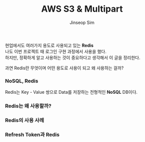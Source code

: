 ﻿---
layout: post
title: "AWS S3 & Multipart"
categories: ToyProject
tags: [devops]
author:
  - Jinseop Sim
toc: true
---
현업에서도 여러가지 용도로 사용되고 있는 __Redis__  
나도 이번 프로젝트 때 로그인 구현 과정에서 사용을 했다.  
하지만, 정확하게 알고 사용하는 것이 중요하다고 생각해서 이 글을 정리한다.  

과연 Redis란 무엇이며 어떤 용도로 사용이 되고 왜 사용하는 걸까?  

### NoSQL, Redis
Redis는 Key - Value 쌍으로 Data를 저장하는 전형적인 __NoSQL__ DB이다.  

### Redis는 왜 사용할까?

### Redis의 사용 사례

### Refresh Token과 Redis